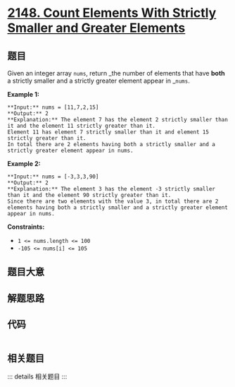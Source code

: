 # [2148. Count Elements With Strictly Smaller and Greater Elements ](https://leetcode.com/problems/count-elements-with-strictly-smaller-and-greater-elements)

## 题目

Given an integer array `nums`, return _the number of elements that have
**both** a strictly smaller and a strictly greater element appear in _`nums`.



**Example 1:**

    
    
    **Input:** nums = [11,7,2,15]
    **Output:** 2
    **Explanation:** The element 7 has the element 2 strictly smaller than it and the element 11 strictly greater than it.
    Element 11 has element 7 strictly smaller than it and element 15 strictly greater than it.
    In total there are 2 elements having both a strictly smaller and a strictly greater element appear in nums.
    

**Example 2:**

    
    
    **Input:** nums = [-3,3,3,90]
    **Output:** 2
    **Explanation:** The element 3 has the element -3 strictly smaller than it and the element 90 strictly greater than it.
    Since there are two elements with the value 3, in total there are 2 elements having both a strictly smaller and a strictly greater element appear in nums.
    



**Constraints:**

  * `1 <= nums.length <= 100`
  * `-105 <= nums[i] <= 105`


## 题目大意

## 解题思路

## 代码

```javascript

```

## 相关题目

::: details 相关题目
:::

